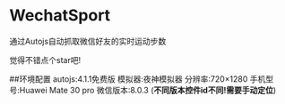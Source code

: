 # WechatSport
通过Autojs自动抓取微信好友的实时运动步数

觉得不错点个star吧!

##环境配置
autojs:4.1.1免费版
模拟器:夜神模拟器 分辨率:720×1280
                 手机型号:Huawei Mate 30 pro
                 微信版本:8.0.3 (**不同版本控件id不同!需要手动定位**)

